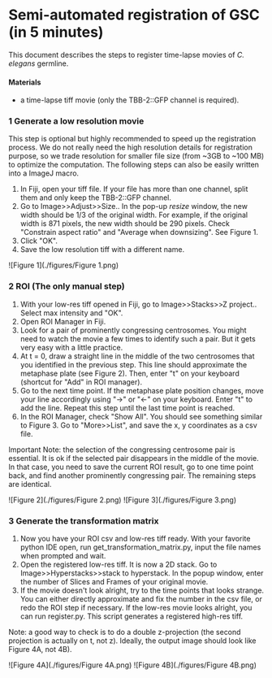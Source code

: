# Semi-automated registration of GSC (in 5 minutes)
This document describes the steps to register time-lapse movies of *C. elegans* germline. 

#### Materials
- a time-lapse tiff movie (only the TBB-2::GFP channel is required). 


### 1 Generate a low resolution movie
This step is optional but highly recommended to speed up the registration process. We do not really need the high resolution details for registration purpose, so we trade resolution for smaller file size (from ~3GB to ~100 MB) to optimize the computation. The following steps can also be easily written into a ImageJ macro.

1. In Fiji, open your tiff file. If your file has more than one channel, split them and only keep the TBB-2::GFP channel.
2. Go to Image>>Adjust>>Size.. In the pop-up *resize* window, the new width should be 1/3 of the original width. For example, if the original width is 871 pixels, the new width should be 290 pixels. Check "Constrain aspect ratio" and "Average when downsizing". See Figure 1.
3. Click "OK".
4. Save the low resolution tiff with a different name.

![Figure 1](./figures/Figure 1.png)

### 2 ROI (The only manual step)
1. With your low-res tiff opened in Fiji, go to Image>>Stacks>>Z project.. Select max intensity and "OK".
2. Open ROI Manager in Fiji.
3. Look for a pair of prominently congressing centrosomes. You might need to watch the movie a few
times to identify such a pair. But it gets very easy with a little practice.
4. At t = 0, draw a straight line in the middle of the two centrosomes that you identified in the previous step. This line should approximate the metaphase plate (see Figure 2). Then, enter "t" on your keyboard (shortcut for "Add" in ROI manager).
6. Go to the next time point. If the metaphase plate position changes, move your line accordingly using "->" or "<-" on your keyboard. Enter "t" to add the line. Repeat this step until the last time point is reached.
7. In the ROI Manager, check "Show All". You should see something similar to Figure 3. Go to "More>>List", and save the x, y coordinates as a csv file.

Important Note: the selection of the congressing centrosome pair is essential. It is ok if the selected pair disappears in the middle of the movie. In that case, you need to save the current ROI result, go to one time point back, and find another prominently congressing pair. The remaining steps are identical.

![Figure 2](./figures/Figure 2.png)
![Figure 3](./figures/Figure 3.png)


### 3 Generate the transformation matrix
1. Now you have your ROI csv and low-res tiff ready. With your favorite python IDE open, run get_transformation_matrix.py, input the file names when prompted and wait.
2. Open the registered low-res tiff. It is now a 2D stack. Go to Image>>Hyperstacks>>stack to hyperstack. In the popup window, enter the number of Slices and Frames of your original movie.
3. If the movie doesn't look alright, try to the time points that looks strange. You can either directly approximate and fix the number in the csv file, or redo the ROI step if necessary. If the low-res movie looks alright, you can run register.py. This script generates a registered high-res tiff.

Note: a good way to check is to do a double z-projection (the second projection is actually on t, not z). Ideally, the output image should look like Figure 4A, not 4B).

![Figure 4A](./figures/Figure 4A.png)
![Figure 4B](./figures/Figure 4B.png)
